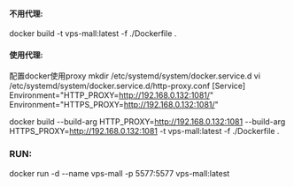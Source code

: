 #### 不用代理:
docker build -t vps-mall:latest -f ./Dockerfile .

#### 使用代理:
配置docker使用proxy
mkdir /etc/systemd/system/docker.service.d
vi /etc/systemd/system/docker.service.d/http-proxy.conf
[Service]
Environment="HTTP_PROXY=http://192.168.0.132:1081/"
Environment="HTTPS_PROXY=http://192.168.0.132:1081/"

docker build --build-arg HTTP_PROXY=http://192.168.0.132:1081 --build-arg HTTPS_PROXY=http://192.168.0.132:1081 -t vps-mall:latest -f ./Dockerfile .

### RUN:
docker run -d --name vps-mall -p 5577:5577 vps-mall:latest